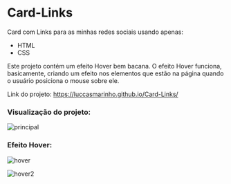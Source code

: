# Card-Links
 Card com Links para as minhas redes sociais usando apenas:
 - HTML
 - CSS

Este projeto contém um efeito Hover bem bacana. O efeito Hover funciona, basicamente, criando um efeito nos elementos que estão na página quando o usuário posiciona o mouse sobre ele.

Link do projeto: https://luccasmarinho.github.io/Card-Links/

### Visualização do projeto:

 ![principal](https://github.com/Luccasmarinho/Card-Links/assets/138074678/1a17bec4-2fb0-4484-a0df-e9cdf8282d67)

 
### Efeito Hover: 

![hover](https://github.com/Luccasmarinho/Card-Links/assets/138074678/7fbac517-6b00-4fba-a30b-29093ea5e4c4)

![hover2](https://github.com/Luccasmarinho/Card-Links/assets/138074678/d4b45dc7-cdea-4201-a4ad-0a78a66745c7)
